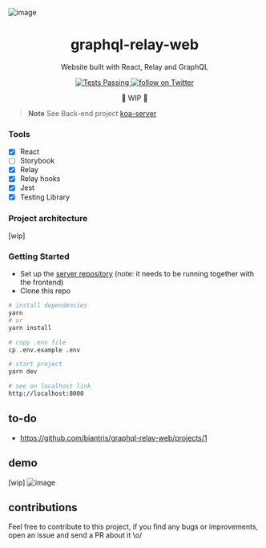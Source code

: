 ![image](https://user-images.githubusercontent.com/65451957/170831574-d80bac25-d618-47e4-bc1f-2afddc8b6f94.png)

<h1 align="center">
graphql-relay-web
</h1>

<p align="center">
Website built with React, Relay and GraphQL
</p>

<p align="center">
   <a href="https://github.com/biantris/graphql-relay-web/actions">
      <img alt="Tests Passing" src="https://github.com/biantris/graphql-relay-web/actions/workflows/test.yml/badge.svg" />
    </a>
    <a href="https://twitter.com/intent/follow?screen_name=biantris_">
        <img src="https://img.shields.io/twitter/follow/biantris_?style=social&logo=twitter"
        alt="follow on Twitter">
    </a>
</p>

<p align="center">🚧 WIP 🚧</p>

> **Note** 
> See Back-end project [koa-server](https://github.com/biantris/koa-server)

### Tools
- [x] React
- [ ] Storybook
- [x] Relay
- [x] Relay hooks
- [x] Jest
- [x] Testing Library

### Project architecture
[wip]

### Getting Started
- Set up the [server repository](https://github.com/biantris/koa-server) (note: it needs to be running together with the frontend) 
- Clone this repo
```sh
# install dependencies
yarn
# or
yarn install

# copy .env file
cp .env.example .env

# start project
yarn dev

# see on localhost link
http://localhost:8000
```

## to-do
- https://github.com/biantris/graphql-relay-web/projects/1
 
## demo
[wip]
![image](https://user-images.githubusercontent.com/65451957/172068496-9fee36c3-a423-4653-bd80-e13395529adc.png)

## contributions
Feel free to contribute to this project, if you find any bugs or improvements, open an issue and send a PR about it \o/

